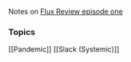 Notes on [Flux Review episode one](https://read.fluxcollective.org/p/01)

### Topics

[[Pandemic]]
[[Slack (Systemic)]]
